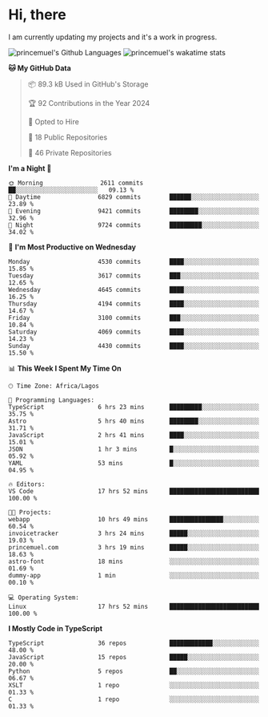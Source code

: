 # Hi, there

<!--
**princemuel/princemuel** is a ✨ _special_ ✨ repository because its `README.md` (this file) appears on your GitHub profile.

Here are some ideas to get you started:

- 🔭 I’m currently working on ...
- 🌱 I’m currently learning ...
- 👯 I’m looking to collaborate on ...
- 🤔 I’m looking for help with ...
- 💬 Ask me about ...
- 📫 How to reach me: ...
- 😄 Pronouns: ...
- ⚡ Fun fact: ...
-->

I am currently updating my projects and it's a work in progress.

![princemuel's Github Languages](https://github-readme-stats.vercel.app/api/top-langs/?username=princemuel&text_color=586069&layout=compact&hide_border=true&title_color=0366d6&count_private=true&include_all_commits=true&theme=tokyonight&show_icons=true)
![princemuel's wakatime stats](https://github-readme-stats.vercel.app/api/wakatime?username=princemuel&text_color=586069&layout=compact&hide_border=true&title_color=0366d6&count_private=true&include_all_commits=true&theme=tokyonight&show_icons=true)

<!--START_SECTION:waka-->
**🐱 My GitHub Data** 

> 📦 89.3 kB Used in GitHub's Storage 
 > 
> 🏆 92 Contributions in the Year 2024
 > 
> 💼 Opted to Hire
 > 
> 📜 18 Public Repositories 
 > 
> 🔑 46 Private Repositories 
 > 
**I'm a Night 🦉** 

```text
🌞 Morning                2611 commits        ██░░░░░░░░░░░░░░░░░░░░░░░   09.13 % 
🌆 Daytime                6829 commits        ██████░░░░░░░░░░░░░░░░░░░   23.89 % 
🌃 Evening                9421 commits        ████████░░░░░░░░░░░░░░░░░   32.96 % 
🌙 Night                  9724 commits        █████████░░░░░░░░░░░░░░░░   34.02 % 
```
📅 **I'm Most Productive on Wednesday** 

```text
Monday                   4530 commits        ████░░░░░░░░░░░░░░░░░░░░░   15.85 % 
Tuesday                  3617 commits        ███░░░░░░░░░░░░░░░░░░░░░░   12.65 % 
Wednesday                4645 commits        ████░░░░░░░░░░░░░░░░░░░░░   16.25 % 
Thursday                 4194 commits        ████░░░░░░░░░░░░░░░░░░░░░   14.67 % 
Friday                   3100 commits        ███░░░░░░░░░░░░░░░░░░░░░░   10.84 % 
Saturday                 4069 commits        ████░░░░░░░░░░░░░░░░░░░░░   14.23 % 
Sunday                   4430 commits        ████░░░░░░░░░░░░░░░░░░░░░   15.50 % 
```


📊 **This Week I Spent My Time On** 

```text
🕑︎ Time Zone: Africa/Lagos

💬 Programming Languages: 
TypeScript               6 hrs 23 mins       █████████░░░░░░░░░░░░░░░░   35.75 % 
Astro                    5 hrs 40 mins       ████████░░░░░░░░░░░░░░░░░   31.71 % 
JavaScript               2 hrs 41 mins       ████░░░░░░░░░░░░░░░░░░░░░   15.01 % 
JSON                     1 hr 3 mins         █░░░░░░░░░░░░░░░░░░░░░░░░   05.92 % 
YAML                     53 mins             █░░░░░░░░░░░░░░░░░░░░░░░░   04.95 % 

🔥 Editors: 
VS Code                  17 hrs 52 mins      █████████████████████████   100.00 % 

🐱‍💻 Projects: 
webapp                   10 hrs 49 mins      ███████████████░░░░░░░░░░   60.54 % 
invoicetracker           3 hrs 24 mins       █████░░░░░░░░░░░░░░░░░░░░   19.03 % 
princemuel.com           3 hrs 19 mins       █████░░░░░░░░░░░░░░░░░░░░   18.63 % 
astro-font               18 mins             ░░░░░░░░░░░░░░░░░░░░░░░░░   01.69 % 
dummy-app                1 min               ░░░░░░░░░░░░░░░░░░░░░░░░░   00.10 % 

💻 Operating System: 
Linux                    17 hrs 52 mins      █████████████████████████   100.00 % 
```

**I Mostly Code in TypeScript** 

```text
TypeScript               36 repos            ████████████░░░░░░░░░░░░░   48.00 % 
JavaScript               15 repos            █████░░░░░░░░░░░░░░░░░░░░   20.00 % 
Python                   5 repos             ██░░░░░░░░░░░░░░░░░░░░░░░   06.67 % 
XSLT                     1 repo              ░░░░░░░░░░░░░░░░░░░░░░░░░   01.33 % 
C                        1 repo              ░░░░░░░░░░░░░░░░░░░░░░░░░   01.33 % 
```




<!--END_SECTION:waka-->

